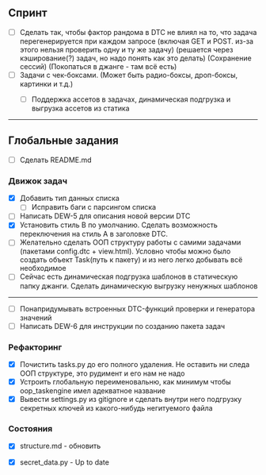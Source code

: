 ## Спринт

- [ ] Сделать так, чтобы фактор рандома в DTC не влиял на то, что задача перегенерируется при каждом запросе (включая GET и POST. из-за этого нельзя проверить одну и ту же задачу) (решается через кэширование(?) задач, но надо понять как это делать) (Сохранение сессий) (Покопаться в джанге - там всё есть)
- [ ] Задачи с чек-боксами. (Может быть радио-боксы, дроп-боксы, картинки и т.д.)
    - [ ] Поддержка ассетов в задачах, динамическая подгрузка и выгрузка ассетов из статика


***
## Глобальные задания

- [ ] Сделать README.md

### Движок задач
- [x] Добавить тип данных списка
    - [ ] Исправить баги с парсингом списка
- [ ] Написать DEW-5 для описания новой версии DTC
- [x] Установить стиль B по умолчанию. Сделать возможность переключения на стиль A в заголовке DTC.
- [ ] Желательно сделать ООП структуру работы с самими задачами (пакетами config.dtc + view.html). Условно чтобы можно было создать объект Task(путь к пакету) и из него легко добывать всё необходимое 
- [ ] Сейчас есть динамическая подгрузка шаблонов в статическую папку джанги. Сделать динамическую выгрузку ненужных шаблонов
***
- [ ] Понапридумывать встроенных DTC-функций проверки и генератора значений
- [ ] Написать DEW-6 для инструкции по созданию пакета задач

### Рефакторинг
- [x] Почистить tasks.py до его полного удаления. Не оставить ни следа ООП структуре, это рудимент и его нам не надо
- [x] Устроить глобальную переименовальню, как минимум чтобы oop_taskengine имел адекватное название
- [x] Вывести settings.py из gitignore и сделать внутри него подгрузку секретных ключей из какого-нибудь негитуемого файла

### Состояния
- [x] structure.md - обновить
- [x] secret_data.py - Up to date

